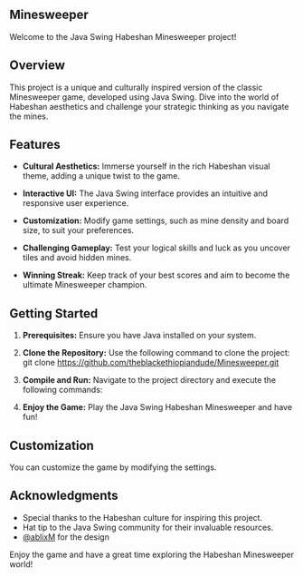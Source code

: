 ## Minesweeper

Welcome to the Java Swing Habeshan Minesweeper project! 

## Overview

This project is a unique and culturally inspired version of the classic Minesweeper game, developed using Java Swing. Dive into the world of Habeshan aesthetics and challenge your strategic thinking as you navigate the mines.

## Features

- **Cultural Aesthetics:** Immerse yourself in the rich Habeshan visual theme, adding a unique twist to the game.

- **Interactive UI:** The Java Swing interface provides an intuitive and responsive user experience.

- **Customization:** Modify game settings, such as mine density and board size, to suit your preferences.

- **Challenging Gameplay:** Test your logical skills and luck as you uncover tiles and avoid hidden mines.

- **Winning Streak:** Keep track of your best scores and aim to become the ultimate Minesweeper champion.

## Getting Started

1. **Prerequisites:** Ensure you have Java installed on your system.

2. **Clone the Repository:** Use the following command to clone the project: git clone https://github.com/theblackethiopiandude/Minesweeper.git

3. **Compile and Run:** Navigate to the project directory and execute the following commands:


4. **Enjoy the Game:** Play the Java Swing Habeshan Minesweeper and have fun!

## Customization

You can customize the game by modifying the settings.

## Acknowledgments

- Special thanks to the Habeshan culture for inspiring this project.
- Hat tip to the Java Swing community for their invaluable resources.
- [@ablixM](https://github.com/ablixM) for the design

Enjoy the game and have a great time exploring the Habeshan Minesweeper world!
